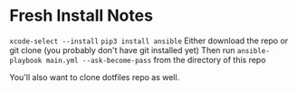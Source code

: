 # Fresh Install Notes

`xcode-select --install`
`pip3 install ansible`
Either download the repo or git clone (you probably don't have git installed yet)
Then run `ansible-playbook main.yml --ask-become-pass` from the directory of this repo

You'll also want to clone dotfiles repo as well.
